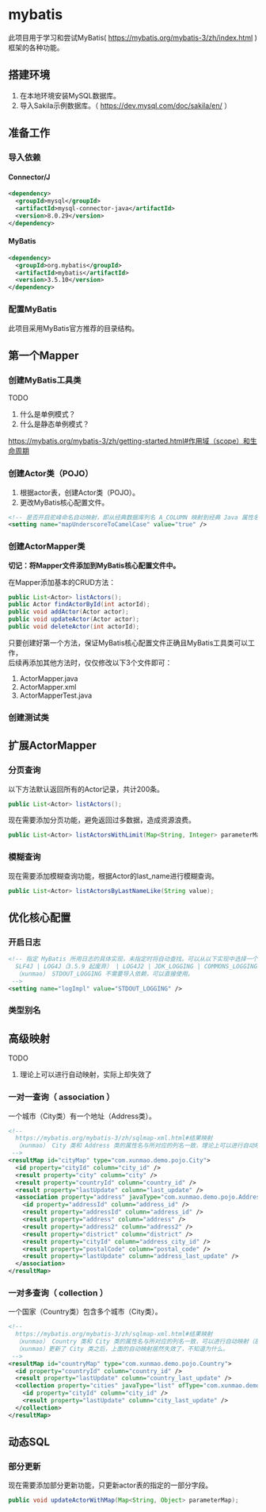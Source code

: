 # mybatis

此项目用于学习和尝试MyBatis( https://mybatis.org/mybatis-3/zh/index.html )框架的各种功能。

## 搭建环境

1. 在本地环境安装MySQL数据库。
2. 导入Sakila示例数据库。（ https://dev.mysql.com/doc/sakila/en/ ）

## 准备工作

### 导入依赖

#### Connector/J

```xml
<dependency>
  <groupId>mysql</groupId>
  <artifactId>mysql-connector-java</artifactId>
  <version>8.0.29</version>
</dependency>
```

#### MyBatis

```xml
<dependency>
  <groupId>org.mybatis</groupId>
  <artifactId>mybatis</artifactId>
  <version>3.5.10</version>
</dependency>
```

### 配置MyBatis

此项目采用MyBatis官方推荐的目录结构。

## 第一个Mapper

### 创建MyBatis工具类

TODO
1. 什么是单例模式？
2. 什么是静态单例模式？

https://mybatis.org/mybatis-3/zh/getting-started.html#作用域（scope）和生命周期

### 创建Actor类（POJO）

1. 根据actor表，创建Actor类（POJO）。
2. 更改MyBatis核心配置文件。
```xml
<!-- 是否开启驼峰命名自动映射，即从经典数据库列名 A_COLUMN 映射到经典 Java 属性名 aColumn。 -->
<setting name="mapUnderscoreToCamelCase" value="true" />
```

### 创建ActorMapper类

**切记：将Mapper文件添加到MyBatis核心配置文件中。**

在Mapper添加基本的CRUD方法：
```java
public List<Actor> listActors();
public Actor findActorById(int actorId);
public void addActor(Actor actor);
public void updateActor(Actor actor);
public void deleteActor(int actorId);
```

只要创建好第一个方法，保证MyBatis核心配置文件正确且MyBatis工具类可以工作，  
后续再添加其他方法时，仅仅修改以下3个文件即可：
1. ActorMapper.java
2. ActorMapper.xml
3. ActorMapperTest.java

### 创建测试类

## 扩展ActorMapper

### 分页查询

以下方法默认返回所有的Actor记录，共计200条。
```java
public List<Actor> listActors();
```

现在需要添加分页功能，避免返回过多数据，造成资源浪费。
```java
public List<Actor> listActorsWithLimit(Map<String, Integer> parameterMap);
```

### 模糊查询

现在需要添加模糊查询功能，根据Actor的last_name进行模糊查询。
```java
public List<Actor> listActorsByLastNameLike(String value);
```

## 优化核心配置

### 开启日志

```xml
<!-- 指定 MyBatis 所用日志的具体实现，未指定时将自动查找。可以从以下实现中选择一个：
  SLF4J | LOG4J（3.5.9 起废弃） | LOG4J2 | JDK_LOGGING | COMMONS_LOGGING | STDOUT_LOGGING | NO_LOGGING
  （xunmao） STDOUT_LOGGING 不需要导入依赖，可以直接使用。
 -->
<setting name="logImpl" value="STDOUT_LOGGING" />
```

### 类型别名

## 高级映射

TODO
1. 理论上可以进行自动映射，实际上却失效了

### 一对一查询（ association ）

一个城市（City类）有一个地址（Address类）。

```xml
<!-- 
  https://mybatis.org/mybatis-3/zh/sqlmap-xml.html#结果映射
  （xunmao） City 类和 Address 类的属性名与所对应的列名一致，理论上可以进行自动映射，实际上却失效了。
 -->
<resultMap id="cityMap" type="com.xunmao.demo.pojo.City">
  <id property="cityId" column="city_id" />
  <result property="city" column="city" />
  <result property="countryId" column="country_id" />
  <result property="lastUpdate" column="last_update" />
  <association property="address" javaType="com.xunmao.demo.pojo.Address">
    <id property="addressId" column="address_id" />
    <result property="addressId" column="address_id" />
    <result property="address" column="address" />
    <result property="address2" column="address2" />
    <result property="district" column="district" />
    <result property="cityId" column="address_city_id" />
    <result property="postalCode" column="postal_code" />
    <result property="lastUpdate" column="address_last_update" />
  </association>
</resultMap>
```

### 一对多查询（ collection ）

一个国家（Country类）包含多个城市（City类）。

```xml
<!-- 
  https://mybatis.org/mybatis-3/zh/sqlmap-xml.html#结果映射
  （xunmao） Country 类和 City 类的属性名与所对应的列名一致，可以进行自动映射（故在此省略）。
  （xunmao）更新了 City 类之后，上面的自动映射居然失效了，不知道为什么。
 -->
<resultMap id="countryMap" type="com.xunmao.demo.pojo.Country">
  <id property="countryId" column="country_id" />
  <result property="lastUpdate" column="country_last_update" />
  <collection property="cities" javaType="list" ofType="com.xunmao.demo.pojo.City">
    <id property="cityId" column="city_id" />
    <result property="lastUpdate" column="city_last_update" />
  </collection>
</resultMap>
```

## 动态SQL

### 部分更新

现在需要添加部分更新功能，只更新actor表的指定的一部分字段。
```java
public void updateActorWithMap(Map<String, Object> parameterMap);
```
